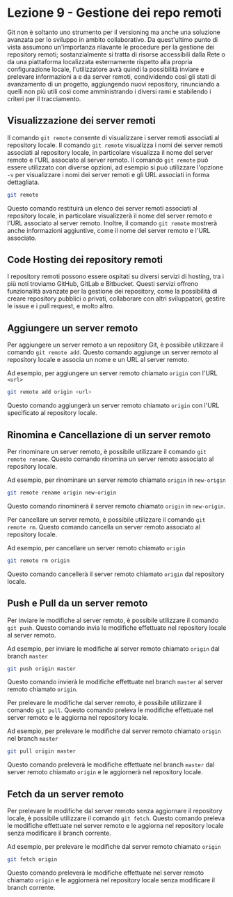# Lezione 9 - Gestione dei repo remoti

Git non è soltanto uno strumento per il versioning ma anche una soluzione avanzata per lo sviluppo in ambito collaborativo. Da quest'ultimo punto di vista assumono un'importanza rilavante le procedure per la gestione dei repository remoti; sostanzialmente si tratta di risorse accessibili dalla Rete o da una piattaforma localizzata esternamente rispetto alla propria configurazione locale, l'utilizzatore avrà quindi la possibilità inviare e prelevare informazioni a e da server remoti, condividendo così gli stati di avanzamento di un progetto, aggiungendo nuovi repository, rinunciando a quelli non più utili così come amministrando i diversi rami e stabilendo i criteri per il tracciamento.

## Visualizzazione dei server remoti

Il comando `git remote` consente di visualizzare i server remoti associati al repository locale. Il comando `git remote` visualizza i nomi dei server remoti associati al repository locale, in particolare visualizza il nome del server remoto e l'URL associato al server remoto. Il comando `git remote` può essere utilizzato con diverse opzioni, ad esempio si può utilizzare l'opzione `-v` per visualizzare i nomi dei server remoti e gli URL associati in forma dettagliata.

```bash
git remote
```

Questo comando restituirà un elenco dei server remoti associati al repository locale, in particolare visualizzerà il nome del server remoto e l'URL associato al server remoto. Inoltre, il comando `git remote` mostrerà anche informazioni aggiuntive, come il nome del server remoto e l'URL associato.

## Code Hosting dei repository remoti

I repository remoti possono essere ospitati su diversi servizi di hosting, tra i più noti troviamo GitHub, GitLab e Bitbucket. Questi servizi offrono funzionalità avanzate per la gestione dei repository, come la possibilità di creare repository pubblici o privati, collaborare con altri sviluppatori, gestire le issue e i pull request, e molto altro.

## Aggiungere un server remoto

Per aggiungere un server remoto a un repository Git, è possibile utilizzare il comando `git remote add`. Questo comando aggiunge un server remoto al repository locale e associa un nome e un URL al server remoto.

Ad esempio, per aggiungere un server remoto chiamato `origin` con l'URL `<url>`

```bash
git remote add origin <url>
```

Questo comando aggiungerà un server remoto chiamato `origin` con l'URL specificato al repository locale.

## Rinomina e Cancellazione di un server remoto

Per rinominare un server remoto, è possibile utilizzare il comando `git remote rename`. Questo comando rinomina un server remoto associato al repository locale.

Ad esempio, per rinominare un server remoto chiamato `origin` in `new-origin`

```bash
git remote rename origin new-origin
```

Questo comando rinominerà il server remoto chiamato `origin` in `new-origin`.

Per cancellare un server remoto, è possibile utilizzare il comando `git remote rm`. Questo comando cancella un server remoto associato al repository locale.

Ad esempio, per cancellare un server remoto chiamato `origin`

```bash
git remote rm origin
```

Questo comando cancellerà il server remoto chiamato `origin` dal repository locale.

## Push e Pull da un server remoto

Per inviare le modifiche al server remoto, è possibile utilizzare il comando `git push`. Questo comando invia le modifiche effettuate nel repository locale al server remoto.

Ad esempio, per inviare le modifiche al server remoto chiamato `origin` dal branch `master`

```bash
git push origin master
```

Questo comando invierà le modifiche effettuate nel branch `master` al server remoto chiamato `origin`.

Per prelevare le modifiche dal server remoto, è possibile utilizzare il comando `git pull`. Questo comando preleva le modifiche effettuate nel server remoto e le aggiorna nel repository locale.

Ad esempio, per prelevare le modifiche dal server remoto chiamato `origin` nel branch `master`

```bash
git pull origin master
```

Questo comando preleverà le modifiche effettuate nel branch `master` dal server remoto chiamato `origin` e le aggiornerà nel repository locale.

## Fetch da un server remoto

Per prelevare le modifiche dal server remoto senza aggiornare il repository locale, è possibile utilizzare il comando `git fetch`. Questo comando preleva le modifiche effettuate nel server remoto e le aggiorna nel repository locale senza modificare il branch corrente.

Ad esempio, per prelevare le modifiche dal server remoto chiamato `origin`

```bash
git fetch origin
```

Questo comando preleverà le modifiche effettuate nel server remoto chiamato `origin` e le aggiornerà nel repository locale senza modificare il branch corrente.
